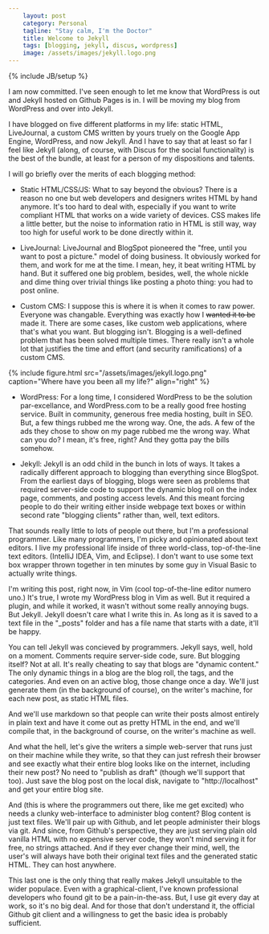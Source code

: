 ```yaml
---
    layout: post
    category: Personal 
    tagline: "Stay calm, I'm the Doctor"
    title: Welcome to Jekyll
    tags: [blogging, jekyll, discus, wordpress]
    image: /assets/images/jekyll.logo.png
---
```

{% include JB/setup %}

I am now committed. I've seen enough to let me know that WordPress is out and Jekyll hosted on Github Pages is in. I will be moving my blog from WordPress and over into Jekyll.

I have blogged on five different platforms in my life: static HTML, LiveJournal, a custom CMS written by yours truely on the Google App Engine, WordPress, and now Jekyll. And I have to say that at least so far I feel like Jekyll (along, of course, with Discus for the social functionality) is the best of the bundle, at least for a person of my dispositions and talents. 

<!-- more -->


I will go briefly over the merits of each blogging method: 

* Static HTML/CSS/JS:  What to say beyond the obvious? There is a reason no one but web developers and designers writes HTML by hand anymore. It's too hard to deal with, especially if you want to write compliant HTML that works on a wide variety of devices.  CSS makes life a little better, but the noise to information ratio in HTML is still way, way too high for useful work to be done directly within it.

* LiveJournal: LiveJournal and BlogSpot pioneered the "free, until you want to post a picture." model of doing business. It obviously worked for them, and work for me at the time. I mean, hey, it beat writing HTML by hand. But it suffered one big problem, besides, well, the whole nickle and dime thing over trivial things like posting a photo thing: you had to post online. 

* Custom CMS: I suppose this is where it is when it comes to raw power. Everyone was changable. Everything was exactly how I <strike>wanted it to be</strike> made it. There are some cases, like custom web applications, where that's what you want. But blogging isn't. Blogging is a well-defined problem that has been solved multiple times. There really isn't a whole lot that justifies the time and effort (and security ramifications) of a custom CMS. 

{% include figure.html src="/assets/images/jekyll.logo.png" caption="Where have you been all my life?" align="right" %}

* WordPress: For a long time, I considered WordPress to be the solution par-excellance, and WordPress.com to be a really good free hosting service. Built in community, generous free media hosting, built in SEO. But, a few things rubbed me the wrong way. One, the ads. A few of the ads they chose to show on my page rubbed me the wrong way. What can you do? I mean, it's free, right? And they gotta pay the bills somehow. 


* Jekyll: Jekyll is an odd child in the bunch in lots of ways. It takes a radically different approach to blogging than everything since BlogSpot. From the earliest days of blogging, blogs were seen as problems that required server-side code to support the dynamic blog roll on the index page, comments, and posting access levels. And this meant forcing people to do their writing either inside webpage text boxes or within second rate "blogging clients" rather than, well, text editors. 

 That sounds really little to lots of people out there, but I'm a professional programmer. Like many programmers, I'm picky and opinionated about text editors. I live my professional life inside of three world-class, top-of-the-line text editors. (IntelliJ IDEA, Vim, and Eclipse). I don't want to use some text box wrapper thrown together in ten minutes by some guy in Visual Basic to actually write things.

I'm writing this post, right now, in Vim (cool top-of-the-line editor numero uno.) It's true, I wrote my WordPress blog in Vim as well. But it required a plugin, and while it worked, it wasn't without some really annoying bugs. But Jekyll. Jekyll doesn't care what I write this in. As long as it is saved to a text file in the "_posts" folder and has a file name that starts with a date, it'll be happy.

 You can tell Jekyll was concieved by programmers. Jekyll says, well, hold on a moment. Comments require server-side code, sure. But blogging itself? Not at all. It's really cheating to say that blogs are "dynamic content." The only dynamic things in a blog are the blog roll, the tags, and the categories. And even on an active blog, those change once a day. We'll just generate them (in the background of course), on the writer's machine, for each new post, as static HTML files.

 And we'll use markdown so that people can write their posts almost entirely in plain text and have it come out as pretty HTML in the end, and we'll compile that, in the background of course, on the writer's machine as well. 

And what the hell, let's give the writers a simple web-server that runs just on their machine while they write, so that they can just refresh their browser and see exactly what their entire blog looks like on the internet, including their new post? No need to "publish as draft" (though we'll support that too). Just save the blog post on the local disk, navigate to "http://localhost" and get your entire blog site. 

And (this is where the programmers out there, like me get excited) who needs a clunky web-interface to administer blog content? Blog content is just text files. We'll pair up with Github, and let people administer their blogs via git. And since, from Github's perspective, they are just serving plain old vanilla HTML with no expensive server code, they won't mind serving it for free, no strings attached. And if they ever change their mind, well, the user's will always have both their original text files and the generated static HTML. They can host anywhere. 

This last one is the only thing that really makes Jekyll unsuitable to the wider populace. Even with a graphical-client, I've known professional developers who found git to be a pain-in-the-ass. But, I use git every day at work, so it's no big deal. And for those that don't understand it, the official Github git client and a willingness to get the basic idea is probably sufficient. 






